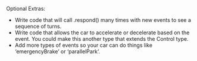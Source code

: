 Optional Extras:

- Write code that will call .respond() many times with new events to see a sequence of turns.
- Write code that allows the car to accelerate or decelerate based on the event. You could make this another type that extends the Control type.
- Add more types of events so your car can do things like ‘emergencyBrake’ or ‘parallelPark’.